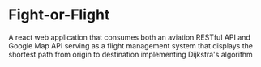 # Fight-or-Flight
A react web application that consumes both an aviation RESTful API and Google Map API serving as a flight management system that displays the shortest path from origin to destination implementing Dijkstra's algorithm 
